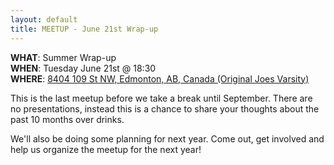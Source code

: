 ```yaml
---
layout: default
title: MEETUP - June 21st Wrap-up
---
```


**WHAT**: Summer Wrap-up  
**WHEN**: Tuesday June 21st @ 18:30  
**WHERE**: [8404 109 St NW, Edmonton, AB, Canada (Original Joes Varsity)](http://goo.gl/XRnmk)

This is the last meetup before we take a break until September. There are no presentations, instead this is a chance to share your thoughts about the past 10 months over drinks.

We'll also be doing some planning for next year. Come out, get involved and help us organize the meetup for the next year!

